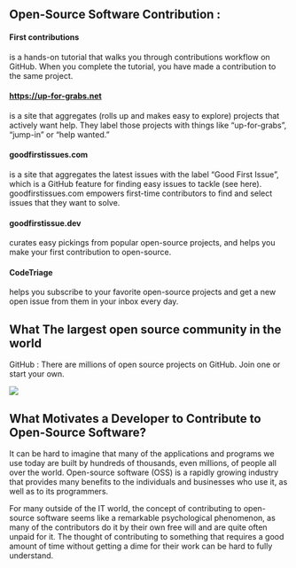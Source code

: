 ## Open-Source Software Contribution :


#### First contributions 
is a hands-on tutorial that walks you through contributions workflow on GitHub. When you complete the tutorial, you have made a contribution to the same project.
#### https://up-for-grabs.net 
is a site that aggregates (rolls up and makes easy to explore) projects that actively want help. They label those projects with things like “up-for-grabs”, “jump-in” or “help wanted.”
#### goodfirstissues.com 
is a site that aggregates the latest issues with the label “Good First Issue”, which is a GitHub feature for finding easy issues to tackle (see here). goodfirstissues.com empowers first-time contributors to find and select issues that they want to solve.
#### goodfirstissue.dev 
curates easy pickings from popular open-source projects, and helps you make your first contribution to open-source.
#### CodeTriage 
helps you subscribe to your favorite open-source projects and get a new open issue from them in your inbox every day.


## What The largest open source community in the world
GitHub : There are millions of open source projects on GitHub. Join one or start your own.

![](https://cdn.statcdn.com/Infographic/images/normal/25795.jpeg)
## What Motivates a Developer to Contribute to Open-Source Software?
It can be hard to imagine that many of the applications and programs we use today are built by hundreds of thousands, even millions, of people all over the world. Open-source software (OSS) is a rapidly growing industry that provides many benefits to the individuals and businesses who use it, as well as to its programmers.

For many outside of the IT world, the concept of contributing to open-source software seems like a remarkable psychological phenomenon, as many of the contributors do it by their own free will and are quite often unpaid for it. The thought of contributing to something that requires a good amount of time without getting a dime for their work can be hard to fully understand.

